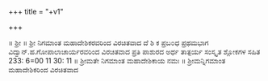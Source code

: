 +++
title = "+v1"

+++

॥ ಶ್ರೀ ॥ 
ಶ್ರೀ ನಿಗಮಾಂತ ಮಹಾದೇಶಿಕರವರಿಂದ ವಿರಚಿತವಾದ 
ದೆ ಶಿ ಕ ಪ್ರಬ೦ಧ 
ಪ್ರಥಮಭಾಗ 
ವಿದ್ವಾನ್.ಹ.ಗೋಪಾಲಾಚಾರ್ಯರವರಿಂದ ವಿರಚಿತವಾದ ಪ್ರತಿ ಪಾಶುರದ ಅರ್ಥ ತಾತ್ಪರ್ಯ ಸಂಸ್ಕೃತ ಶ್ಲೋಕಗಳ ಸಹಿತ 
233: 6=00 
11 30: 11 
॥ ಶ್ರೀಮತೇ ನಿಗಮಾಂತ ಮಹಾದೇಶಿಕಾಯ ನಮಃ ॥ 
ಶ್ರೀಮನ್ನಿಗಮಾಂತ ಮಹಾದೇಶಿಕರಿಂದ ವಿರಚಿತವಾದ 